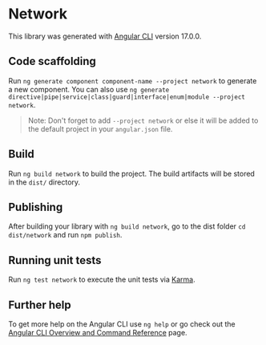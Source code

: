 # Network

This library was generated with [Angular CLI](https://github.com/angular/angular-cli) version 17.0.0.

## Code scaffolding

Run `ng generate component component-name --project network` to generate a new component. You can also use `ng generate directive|pipe|service|class|guard|interface|enum|module --project network`.
> Note: Don't forget to add `--project network` or else it will be added to the default project in your `angular.json` file. 

## Build

Run `ng build network` to build the project. The build artifacts will be stored in the `dist/` directory.

## Publishing

After building your library with `ng build network`, go to the dist folder `cd dist/network` and run `npm publish`.

## Running unit tests

Run `ng test network` to execute the unit tests via [Karma](https://karma-runner.github.io).

## Further help

To get more help on the Angular CLI use `ng help` or go check out the [Angular CLI Overview and Command Reference](https://angular.io/cli) page.
